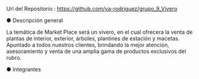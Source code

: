 Url del Repositorio : https://github.com/va-rodriguez/grupo_9_Vivero


● Descripción general

 La temática de Market Place será un vivero, en el cual ofrecera la venta de plantas de interior, exterior, árboles, plantines de estación y macetas.
 Apuntado a todos nuestros clientes, brindando la mejor atención, asesoramiento y venta de una amplia gama de productos exclusivos del rubro. 


● Integrantes


